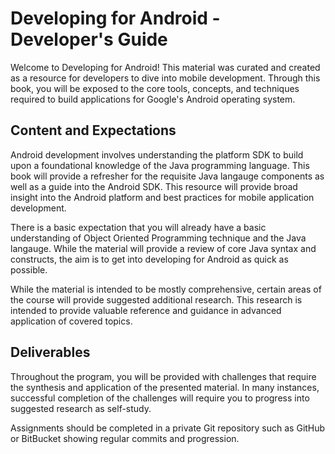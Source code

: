 Developing for Android - Developer's Guide
=======

Welcome to Developing for Android!  This material was curated and created as a resource for developers to dive into mobile development.  Through this book, you will be exposed to the core tools, concepts, and techniques required to build applications for Google's Android operating system. 

## Content and Expectations

Android development involves understanding the platform SDK to build upon a foundational knowledge of the Java programming language. This book will provide a refresher for the requisite Java langauge components as well as a guide into the Android SDK.  This resource will provide broad insight into the Android platform and best practices for mobile application development.  

There is a basic expectation that you will already have a basic understanding of Object Oriented Programming technique and the Java langauge.  While the material will provide a review of core Java syntax and constructs, the aim is to get into developing for Android as quick as possible.  

While the material is intended to be mostly comprehensive, certain areas of the course will provide suggested additional research.  This research is intended to provide valuable reference and guidance in advanced application of covered topics.


## Deliverables

Throughout the program, you will be provided with challenges that require the synthesis and application of the presented material.  In many instances, successful completion of the challenges will require you to progress into suggested research as self-study.  

Assignments should be completed in a private Git repository such as GitHub or BitBucket showing regular commits and progression.  
